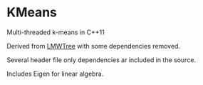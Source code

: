 # KMeans
Multi-threaded k-means in C++11

Derived from [LMWTree](https://github.com/cmdevries/LMW-tree) with some dependencies removed.

Several header file only dependencies ar included in the source.

Includes Eigen for linear algebra.
